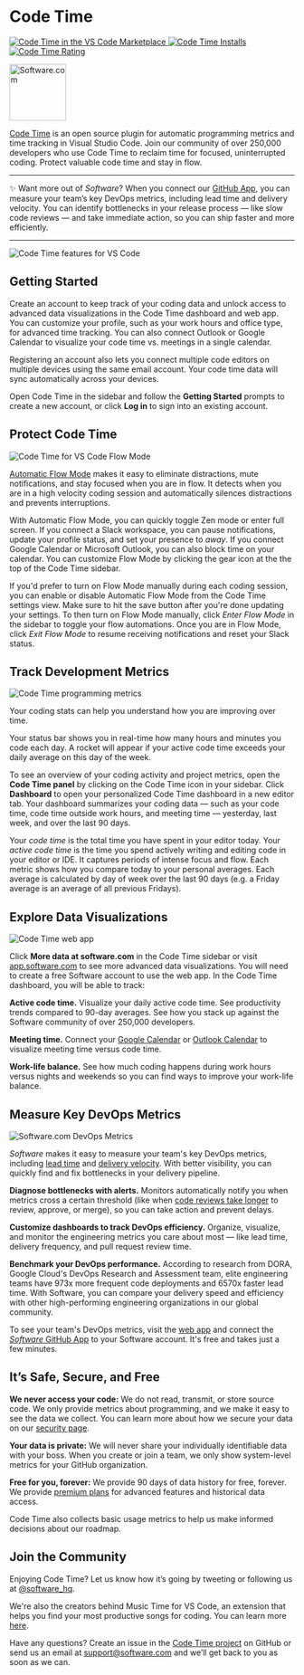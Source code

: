# Code Time

<p>
  <a href="https://marketplace.visualstudio.com/items?itemName=softwaredotcom.swdc-vscode">
    <img alt="Code Time in the VS Code Marketplace" src="https://vsmarketplacebadge.apphb.com/version-short/softwaredotcom.swdc-vscode.svg?style=flat-square&color=00b4ee&label=marketplace">
  </a>
  <a href="https://marketplace.visualstudio.com/items?itemName=softwaredotcom.swdc-vscode">
    <img alt="Code Time Installs" src="https://vsmarketplacebadge.apphb.com/installs-short/softwaredotcom.swdc-vscode.svg?style=flat-square&color=00b4ee">
  </a>
  <a href="https://marketplace.visualstudio.com/items?itemName=softwaredotcom.swdc-vscode">
    <img alt="Code Time Rating" src="https://vsmarketplacebadge.apphb.com/rating-short/softwaredotcom.swdc-vscode.svg?style=flat-square&color=00b4ee">
  </a>
</p>

<p><a href="https://www.software.com"><img alt="Software.com" src="https://assets.software.com/readme/software-logo-light.png" width="100px"></a></p>

[Code Time](https://www.software.com/code-time) is an open source plugin for automatic programming metrics and time tracking in Visual Studio Code. Join our community of over 250,000 developers who use Code Time to reclaim time for focused, uninterrupted coding. Protect valuable code time and stay in flow.

---

✨ Want more out of *Software*? When you connect our [GitHub App](https://bit.ly/software-github), you can measure your team’s key DevOps metrics, including lead time and delivery velocity. You can identify bottlenecks in your release process — like slow code reviews — and take immediate action, so you can ship faster and more efficiently.

---

![Code Time features for VS Code](https://assets.software.com/readme/code-time/vscode/features-2.5.0.png)

## Getting Started

Create an account to keep track of your coding data and unlock access to advanced data visualizations in the Code Time dashboard and web app. You can customize your profile, such as your work hours and office type, for advanced time tracking. You can also connect Outlook or Google Calendar to visualize your code time vs. meetings in a single calendar.

Registering an account also lets you connect multiple code editors on multiple devices using the same email account. Your code time data will sync automatically across your devices.

Open Code Time in the sidebar and follow the **Getting Started** prompts to create a new account, or click **Log in** to sign into an existing account. 

## Protect Code Time

![Code Time for VS Code Flow Mode](https://assets.software.com/readme/code-time/vscode/stay-in-flow-2.5.0.png)

[Automatic Flow Mode](https://www.software.com/src/auto-flow-mode) makes it easy to eliminate distractions, mute notifications, and stay focused when you are in flow. It detects when you are in a high velocity coding session and automatically silences distractions and prevents interruptions. 

With Automatic Flow Mode, you can quickly toggle Zen mode or enter full screen. If you connect a Slack workspace, you can pause notifications, update your profile status, and set your presence to *away*. If you connect Google Calendar or Microsoft Outlook, you can also block time on your calendar. You can customize Flow Mode by clicking the gear icon at the the top of the Code Time sidebar. 

If you'd prefer to turn on Flow Mode manually during each coding session, you can enable or disable Automatic Flow Mode from the Code Time settings view. Make sure to hit the save button after you're done updating your settings. To then turn on Flow Mode manually, click *Enter Flow Mode* in the sidebar to toggle your flow automations. Once you are in Flow Mode, click *Exit Flow Mode* to resume receiving notifications and reset your Slack status. 

## Track Development Metrics

![Code Time programming metrics](https://assets.software.com/readme/code-time/vscode/measure-progress-2.5.0.png)

Your coding stats can help you understand how you are improving over time.

Your status bar shows you in real-time how many hours and minutes you code each day. A rocket will appear if your active code time exceeds your daily average on this day of the week.

To see an overview of your coding activity and project metrics, open the **Code Time panel** by clicking on the Code Time icon in your sidebar. Click **Dashboard** to open your personalized Code Time dashboard in a new editor tab. Your dashboard summarizes your coding data — such as your code time, code time outside work hours, and meeting time — yesterday, last week, and over the last 90 days. 

Your _code time_ is the total time you have spent in your editor today. Your _active code time_ is the time you spend actively writing and editing code in your editor or IDE. It captures periods of intense focus and flow. Each metric shows how you compare today to your personal averages. Each average is calculated by day of week over the last 90 days (e.g. a Friday average is an average of all previous Fridays).

## Explore Data Visualizations

![Code Time web app](https://assets.software.com/readme/code-time/vscode/visualize-everything.png)

Click **More data at software.com** in the Code Time sidebar or visit [app.software.com](https://app.software.com) to see more advanced data visualizations. You will need to create a free Software account to use the web app. In the Code Time dashboard, you will be able to track: 

**Active code time.** Visualize your daily active code time. See productivity trends compared to 90-day averages. See how you stack up against the Software community of over 250,000 developers.

**Meeting time.** Connect your [Google Calendar](https://www.software.com/integrations/google-calendar) or [Outlook Calendar](https://www.software.com/integrations/microsoft-outlook) to visualize meeting time versus code time.

**Work-life balance.** See how much coding happens during work hours versus nights and weekends so you can find ways to improve your work-life balance.

## Measure Key DevOps Metrics

![Software.com DevOps Metrics](https://assets.software.com/readme/code-time/vscode/bottlenecks-take-action.png)

*Software* makes it easy to measure your team's key DevOps metrics, including [lead time](https://www.software.com/devops-guides/lead-time) and [delivery velocity](https://www.software.com/devops-guides/delivery-velocity-score). With better visibility, you can quickly find and fix bottlenecks in your delivery pipeline. 

**Diagnose bottlenecks with alerts.** Monitors automatically notify you when metrics cross a certain threshold (like when [code reviews take longer](https://www.software.com/src/code-reviews-bottleneck-in-your-delivery-pipeline) to review, approve, or merge), so you can take action and prevent delays.

**Customize dashboards to track DevOps efficiency.** Organize, visualize, and monitor the engineering metrics you care about most — like lead time, delivery frequency, and pull request review time. 

**Benchmark your DevOps performance.** According to research from DORA, Google Cloud's DevOps Research and Assessment team, elite engineering teams have 973x more frequent code deployments and 6570x faster lead time. With Software, you can compare your delivery speed and efficiency with other high-performing engineering organizations in our global community.

To see your team's DevOps metrics, visit the [web app](https://app.software.com) and connect the [*Software* GitHub App](https://bit.ly/software-github) to your Software account. It's free and takes just a few minutes.

## It’s Safe, Secure, and Free

**We never access your code:** We do not read, transmit, or store source code. We only provide metrics about programming, and we make it easy to see the data we collect. You can learn more about how we secure your data on our [security page](https://www.software.com/security).

**Your data is private:** We will never share your individually identifiable data with your boss. When you create or join a team, we only show system-level metrics for your GitHub organization.

**Free for you, forever:** We provide 90 days of data history for free, forever. We provide [premium plans](https://www.software.com/pricing) for advanced features and historical data access.

Code Time also collects basic usage metrics to help us make informed decisions about our roadmap.

## Join the Community

Enjoying Code Time? Let us know how it’s going by tweeting or following us at [@software_hq](https://twitter.com/software_hq).

We're also the creators behind Music Time for VS Code, an extension that helps you find your most productive songs for coding. You can learn more [here](https://www.software.com/music-time).

Have any questions? Create an issue in the [Code Time project](https://github.com/swdotcom/swdc-vscode) on GitHub or send us an email at [support@software.com](mailto:support@software.com) and we’ll get back to you as soon as we can.

